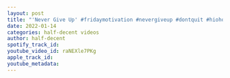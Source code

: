 ```yaml
---
layout: post
title: "'Never Give Up' #fridaymotivation #nevergiveup #dontquit #hiohop #rap #beatmaker #rapper #akaimpc"
date: 2022-01-14
categories: half-decent videos
author: half-decent
spotify_track_id: 
youtube_video_id: raNEXle7PKg
apple_track_id: 
youtube_metadata: 
---
```

